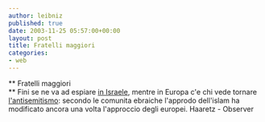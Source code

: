 ```yaml
---
author: leibniz
published: true
date: 2003-11-25 05:57:00+00:00
layout: post
title: Fratelli maggiori 
categories:
- web
---
```


 **   Fratelli maggiori   
**   Fini se ne va ad espiare  [ in Israele](http://www.haaretzdaily.com/hasen/spages/364643.html), mentre in Europa c'e chi vede tornare  [ l'antisemitismo](http://www.guardian.co.uk/farright/story/0,11981,1092466,00.html): secondo le comunita ebraiche l'approdo dell'islam ha modificato ancora una volta l'approccio degli europei.
  Haaretz - Observer
